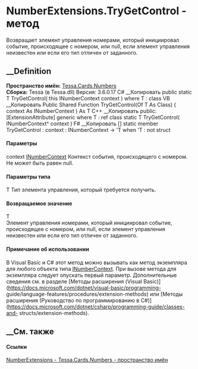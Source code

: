 # NumberExtensions.TryGetControl<T> \- метод
Возвращает элемент управления номерами, который инициировал событие,
происходящее с номером, или null, если элемент управления неизвестен или если
его тип отличен от заданного.
## __Definition
 **Пространство имён:** [Tessa.Cards.Numbers](N_Tessa_Cards_Numbers.htm)  
 **Сборка:** Tessa (в Tessa.dll) Версия: 3.6.0.17
C# __Копировать
     public static T TryGetControl<T>(
    	this INumberContext context
    )
    where T : class
VB __Копировать
    <ExtensionAttribute>
    Public Shared Function TryGetControl(Of T As Class) ( 
    	context As INumberContext
    ) As T
C++ __Копировать
     public:
    [ExtensionAttribute]
    generic<typename T>
    where T : ref class
    static T TryGetControl(
    	INumberContext^ context
    )
F# __Копировать
     [<ExtensionAttribute>]
    static member TryGetControl : 
            context : INumberContext -> 'T  when 'T : not struct
#### Параметры
context [INumberContext](T_Tessa_Cards_Numbers_INumberContext.htm)
     Контекст события, происходящего с номером. Не может быть равен null. 
#### Параметры типа
T
    Тип элемента управления, который требуется получить.
#### Возвращаемое значение
T  
Элемент управления номерами, который инициировал событие, происходящее с
номером, или null, если элемент управления неизвестен или если его тип отличен
от заданного.
#### Примечание об использовании
В Visual Basic и C# этот метод можно вызывать как метод экземпляра для любого
объекта типа [INumberContext](T_Tessa_Cards_Numbers_INumberContext.htm). При
вызове метода для экземпляра следует опускать первый параметр. Дополнительные
сведения см. в разделе [Методы расширения (Visual
Basic)](https://docs.microsoft.com/dotnet/visual-basic/programming-
guide/language-features/procedures/extension-methods) или [Методы расширения
(Руководство по программированию в
C#)](https://docs.microsoft.com/dotnet/csharp/programming-guide/classes-and-
structs/extension-methods).
##  __См. также
#### Ссылки
[NumberExtensions - ](T_Tessa_Cards_Numbers_NumberExtensions.htm)
[Tessa.Cards.Numbers - пространство имён](N_Tessa_Cards_Numbers.htm)

